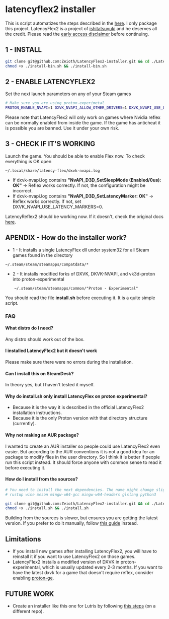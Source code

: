 
# latencyflex2 installer
This is script automatizes the steps described in the
[here](https://lfx2.ishitatsuy.uk/shim/building.html). I only package this project. LatencyFlex2 is a project of [ishitatsuyuki](https://github.com/ishitatsuyuki/latencyflex2) and he deserves all the credit. Please read the [early access disclaimer](https://lfx2.ishitatsuy.uk/ea.html) before continuing.

## 1 - INSTALL
``` sh
git clone git@github.com:Zeioth/LatencyFlex2-installer.git && cd ./LatencyFlex2-installer
chmod +x ./install-bin.sh && ./install-bin.sh
```


## 2 - ENABLE LATENCYFLEX2
Set the next launch parameters on any of your Steam games

``` sh
# Make sure you are using proton-experimetal
PROTON_ENABLE_NVAPI=1 DXVK_NVAPI_ALLOW_OTHER_DRIVERS=1 DXVK_NVAPI_USE_LATENCY_MARKERS=1 DXVK_NVAPI_DRIVER_VERSION=49729 DXVK_CONFIG_FILE=~/.local/share/latency-flex/dxvk.conf DXVK_NVAPI_LOG_LEVEL=info DXVK_NVAPI_LOG_PATH=~/.local/share/latency-flex %command%
```

Please note that LatencyFlex2 will only work on games where Nvidia reflex 
can be normally enabled from inside the game. If the game has anticheat it 
is possible you are banned. Use it under your own risk.

## 3 - CHECK IF IT'S WORKING
Launch the game. You should be able to enable Flex now. To check everything is OK open

    ~/.local/share/latency-flex/dxvk-nvapi.log
    
* If dxvk-nvapi.log contains **"NvAPI_D3D_SetSleepMode (Enabled/0us): OK"** → Reflex works correctly. If not, the configuration might be incorrect.
* If dxvk-nvapi.log contains **"NvAPI_D3D_SetLatencyMarker: OK"** → Reflex works correctly. If not, set DXVK_NVAPI_USE_LATENCY_MARKERS=0.

LatencyReflex2 should be working now. If it doesn't, check the original docs [here](https://lfx2.ishitatsuy.uk/shim/installing.html#enabling-or-disabling-explicit-latency-markers).

## APENDIX - How do the installer work?

* 1 - It installs a single LatencyFlex dll under system32 for all Steam games found in the directory
```
~/.steam/steam/steamapps/compatdata/*
```
* 2 - It installs modified forks of DXVK, DKVK-NVAPI, and vk3d-proton into
  proton-experimental
```
    ~/.steam/steam/steamapps/common/"Proton - Experimental"
```
You should read the file **install.sh** before executing it. It is a quite simple script.


### FAQ

#### What distro do I need?
Any distro should work out of the box.

#### I installed LatencyFlex2 but it doesn't work
Please make sure there were no errors during the installation.

#### Can I install this on SteamDesk?
In theory yes, but I haven't tested it myself.

#### Why do install.sh only install LatencyFlex on proton experimental?

* Because it is the way it is described in the official LatencyFlex2
  installation instructions.
* Because it is the only Proton version with that directory structure (currently).

#### Why not making an AUR package?
I wanted to create an AUR installer so people could use LatencyFlex2 even
easier. But according to the AUR conventions it is not a good idea for an
package to modify files in the user directory. So I think it is better if
people run this script instead. It should force anyone with common sense to
read it before executing it.

#### How do I install from the sources?

``` sh
# You need to install the next dependencies. The name might change slightly depending your distro.
# rustup wine meson mingw-w64-gcc mingw-w64-headers glslang python3

git clone git@github.com:Zeioth/LatencyFlex2-installer.git && cd ./LatencyFlex2-installer
chmod +x ./install.sh && ./install.sh
```
Building from the sources is slower, but ensures you are getting the latest version. If you prefer to do it manually, follow [this guide](https://lfx2.ishitatsuy.uk/shim/building.html) instead.

## Limitations
* If you install new games after installing LatencyFlex2, you will have to reinstall it if you want to use LatencyFlex2 on those games.
* LatencyFlex2 installs a modified version of DXVK in proton-experimental, which 
is usually updated every 2-3 months. If you want to have the latest dxvk for a 
game that doesn't require reflex, consider enabling 
[proton-ge](https://github.com/GloriousEggroll/proton-ge-custom).

## FUTURE WORK

* Create an installer like this one for Lutris by following 
[this steps](https://lfx2.ishitatsuy.uk/shim/installing.html#lutris) (on a different repo).
